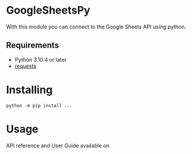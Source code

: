 # GoogleSheetsPy
With this module you can connect to the Google Sheets API using python.

## Requirements

- Python 3.10.4 or later
- [requests](https://pypi.org/project/requests/)

# Installing
```
python -m pip install ...
```

# Usage

API reference and User Guide available on 
